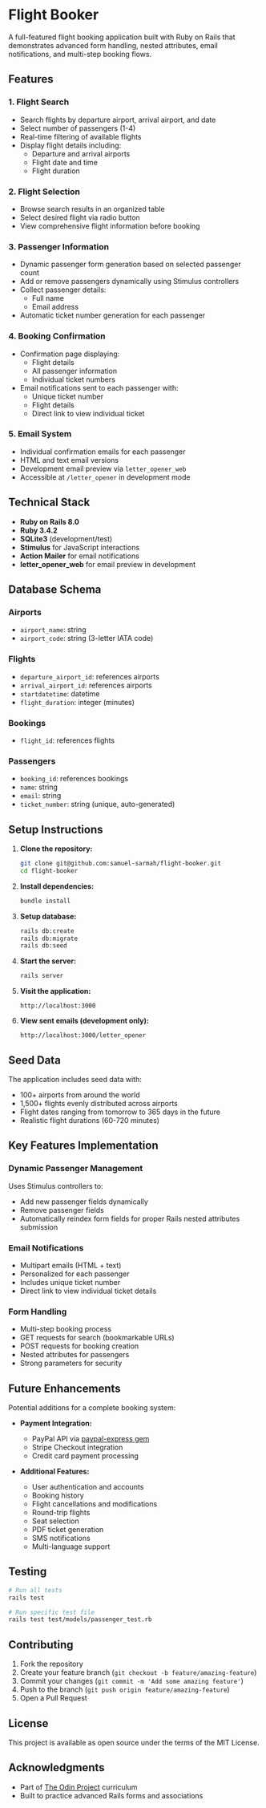 # Flight Booker

A full-featured flight booking application built with Ruby on Rails that demonstrates advanced form handling, nested attributes, email notifications, and multi-step booking flows.

## Features

### 1. Flight Search
- Search flights by departure airport, arrival airport, and date
- Select number of passengers (1-4)
- Real-time filtering of available flights
- Display flight details including:
  - Departure and arrival airports
  - Flight date and time
  - Flight duration

### 2. Flight Selection
- Browse search results in an organized table
- Select desired flight via radio button
- View comprehensive flight information before booking

### 3. Passenger Information
- Dynamic passenger form generation based on selected passenger count
- Add or remove passengers dynamically using Stimulus controllers
- Collect passenger details:
  - Full name
  - Email address
- Automatic ticket number generation for each passenger

### 4. Booking Confirmation
- Confirmation page displaying:
  - Flight details
  - All passenger information
  - Individual ticket numbers
- Email notifications sent to each passenger with:
  - Unique ticket number
  - Flight details
  - Direct link to view individual ticket

### 5. Email System
- Individual confirmation emails for each passenger
- HTML and text email versions
- Development email preview via `letter_opener_web`
- Accessible at `/letter_opener` in development mode

## Technical Stack

- **Ruby on Rails 8.0**
- **Ruby 3.4.2**
- **SQLite3** (development/test)
- **Stimulus** for JavaScript interactions
- **Action Mailer** for email notifications
- **letter_opener_web** for email preview in development

## Database Schema

### Airports
- `airport_name`: string
- `airport_code`: string (3-letter IATA code)

### Flights
- `departure_airport_id`: references airports
- `arrival_airport_id`: references airports
- `startdatetime`: datetime
- `flight_duration`: integer (minutes)

### Bookings
- `flight_id`: references flights

### Passengers
- `booking_id`: references bookings
- `name`: string
- `email`: string
- `ticket_number`: string (unique, auto-generated)

## Setup Instructions

1. **Clone the repository:**
   ```bash
   git clone git@github.com:samuel-sarmah/flight-booker.git
   cd flight-booker
   ```

2. **Install dependencies:**
   ```bash
   bundle install
   ```

3. **Setup database:**
   ```bash
   rails db:create
   rails db:migrate
   rails db:seed
   ```

4. **Start the server:**
   ```bash
   rails server
   ```

5. **Visit the application:**
   ```
   http://localhost:3000
   ```

6. **View sent emails (development only):**
   ```
   http://localhost:3000/letter_opener
   ```

## Seed Data

The application includes seed data with:
- 100+ airports from around the world
- 1,500+ flights evenly distributed across airports
- Flight dates ranging from tomorrow to 365 days in the future
- Realistic flight durations (60-720 minutes)

## Key Features Implementation

### Dynamic Passenger Management
Uses Stimulus controllers to:
- Add new passenger fields dynamically
- Remove passenger fields
- Automatically reindex form fields for proper Rails nested attributes submission

### Email Notifications
- Multipart emails (HTML + text)
- Personalized for each passenger
- Includes unique ticket number
- Direct link to view individual ticket details

### Form Handling
- Multi-step booking process
- GET requests for search (bookmarkable URLs)
- POST requests for booking creation
- Nested attributes for passengers
- Strong parameters for security

## Future Enhancements

Potential additions for a complete booking system:

- **Payment Integration:**
  - PayPal API via [paypal-express gem](https://github.com/nov/paypal-express)
  - Stripe Checkout integration
  - Credit card payment processing

- **Additional Features:**
  - User authentication and accounts
  - Booking history
  - Flight cancellations and modifications
  - Round-trip flights
  - Seat selection
  - PDF ticket generation
  - SMS notifications
  - Multi-language support

## Testing

```bash
# Run all tests
rails test

# Run specific test file
rails test test/models/passenger_test.rb
```

## Contributing

1. Fork the repository
2. Create your feature branch (`git checkout -b feature/amazing-feature`)
3. Commit your changes (`git commit -m 'Add some amazing feature'`)
4. Push to the branch (`git push origin feature/amazing-feature`)
5. Open a Pull Request

## License

This project is available as open source under the terms of the MIT License.

## Acknowledgments

- Part of [The Odin Project](https://www.theodinproject.com/) curriculum
- Built to practice advanced Rails forms and associations